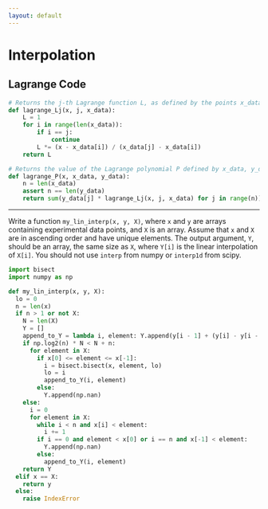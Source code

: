 ```yaml
---
layout: default
---
```


# Interpolation

## Lagrange Code

```python
# Returns the j-th Lagrange function L, as defined by the points x_data, evaluated at point x
def lagrange_Lj(x, j, x_data):
    L = 1
    for i in range(len(x_data)):
        if i == j:
            continue
        L *= (x - x_data[i]) / (x_data[j] - x_data[i])
    return L

# Returns the value of the Lagrange polynomial P defined by x_data, y_data, evaluated at point x
def lagrange_P(x, x_data, y_data):
    n = len(x_data)
    assert n == len(y_data)
    return sum(y_data[j] * lagrange_Lj(x, j, x_data) for j in range(n))
```

---

Write a function `my_lin_interp(x, y, X)`, where `x` and `y` are arrays containing experimental data points, and `X` is an array. Assume that `x` and `X` are in ascending order and have unique elements. The output argument, `Y`, should be an array, the same size as `X`, where `Y[i]` is the linear interpolation of `X[i]`. You should not use `interp` from numpy or `interp1d` from scipy.

```python
import bisect
import numpy as np

def my_lin_interp(x, y, X):
  lo = 0
  n = len(x)
  if n > 1 or not X:
    N = len(X)
    Y = []
    append_to_Y = lambda i, element: Y.append(y[i - 1] + (y[i] - y[i - 1]) / (x[i] - x[i - 1]) * (element - x[i - 1]))
    if np.log2(n) * N < N + n:
      for element in X:
        if x[0] <= element <= x[-1]:
          i = bisect.bisect(x, element, lo)
          lo = i
          append_to_Y(i, element)
        else:
          Y.append(np.nan)
    else:
      i = 0
      for element in X:
        while i < n and x[i] < element:
          i += 1
        if i == 0 and element < x[0] or i == n and x[-1] < element:
          Y.append(np.nan)
        else:
          append_to_Y(i, element)
    return Y
  elif x == X:
    return y
  else:
    raise IndexError
```